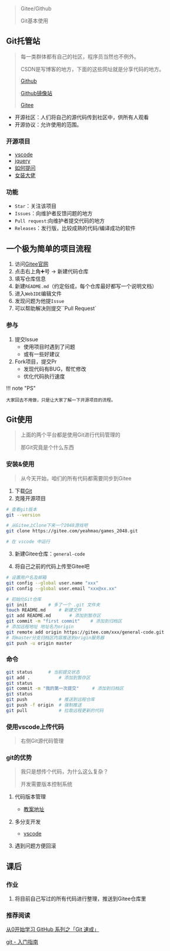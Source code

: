 > Gitee/Github
>
> Git基本使用

## Git托管站

> 每一类群体都有自己的社区，程序员当然也不例外。
>
> CSDN是写博客的地方，下面的这些网址就是分享代码的地方。
>
> [Github](https://github.com/)
>
> [Github镜像站](https://hub.fastgit.org/)
>
> [Gitee](https://gitee.com/)

- 开源社区：人们将自己的源代码传到社区中，供所有人观看
- 开源协议：允许使用的范围。

### 开源项目

- [vscode](https://github.com/microsoft/vscode)
- [jquery](https://github.com/jquery/jquery)
- [如何提问](https://github.com/tvvocold/How-To-Ask-Questions-The-Smart-Way)
- [女装大佬](https://github.com/komeiji-satori/Dress)

### 功能

- `Star`：关注该项目
- `Issues`：向维护者反馈问题的地方
- `Pull request`:向维护者提交代码的地方
- `Releases`：发行版，比较成熟的代码/编译成功的软件

## 一个极为简单的项目流程

1. 访问[Gitee官网](https://gitee.com/)
2. 点击右上角➕号 -> 新建代码仓库
3. 填写仓库信息
4. 新建`README.md`（约定俗成，每个仓库最好都写一个说明文档）
5. 进入`WebIDE`编辑文件
6. 发现问题为他提`Issue`
7. 可以帮助解决则提交``Pull Request`

### 参与

1. 提交Issue
    - 使用项目时遇到了问题
    - 或有一些好建议
2. Fork项目，提交Pr
    - 发现代码有BUG，帮忙修改
    - 优化代码执行速度

!!! note "PS"

    大家回去不用做，只是让大家了解一下开源项目的流程。

## Git使用

> 上面的两个平台都是使用Git进行代码管理的
>
> 那Git究竟是个什么东西

### 安装&使用

> 从今天开始，咱们的所有代码都需要同步到Gitee

1. 下载[Git](https://git-scm.com/download/win)
2. 克隆开源项目

```bash
# 查看git版本
git --version

# 从Gitee上Clone下来一个2048游戏吧
git clone https://gitee.com/yeahmao/games_2048.git

# 在 vscode 中运行
```

3. 新建Gitee仓库：`general-code`

4. 将自己之前的代码上传至Gitee吧

```bash
# 设置用户名及邮箱
git config --global user.name "xxx"
git config --global user.email "xxx@xx.xx"

# 初始化Git仓库
git init		# 多了一个 .git 文件夹 
touch README.md		# 新建文件
git add README.md		# 添加到暂存区
git commit -m "first commit"	# 添加到归档区
# 添加远程地址 地址名为origin
git remote add origin https://gitee.com/xxx/general-code.git
# 将master分支归档区内容推送到origin服务器
git push -u origin master
```

### 命令

```bash
git status		# 当前提交状态
git add .			# 添加到暂存区
git status
git commit -m "我的第一次提交"		# 添加到归档区
git status
git push 			# 推送到远程仓库
git push -f origin	# 强制推送
git pull			# 拉取远程更新的代码
```

### 使用vscode上传代码

> 右侧Git源代码管理

### git的优势

> 我只是想传个代码，为什么这么复杂？
> 
> 开发需要版本控制系统

1. 代码版本管理

    - [教案地址](https://github.com/fzf404/share/)

2. 多分支开发

    - [vscode](https://github.com/microsoft/vscode)

3. 遇到问题方便回滚

## 课后

### 作业

1. 将目前自己写过的所有代码进行整理，推送到Gitee仓库里

### 推荐阅读

[从0开始学习 GitHub 系列之「Git 速成」](https://zhuanlan.zhihu.com/p/21269318)

[git - 入门指南](https://zhuanlan.zhihu.com/p/21193604)

